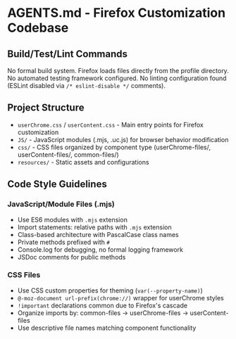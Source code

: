 # AGENTS.md - Firefox Customization Codebase

## Build/Test/Lint Commands
No formal build system. Firefox loads files directly from the profile directory.
No automated testing framework configured.
No linting configuration found (ESLint disabled via `/* eslint-disable */` comments).

## Project Structure
- `userChrome.css` / `userContent.css` - Main entry points for Firefox customization
- `JS/` - JavaScript modules (.mjs, .uc.js) for browser behavior modification
- `css/` - CSS files organized by component type (userChrome-files/, userContent-files/, common-files/)
- `resources/` - Static assets and configurations

## Code Style Guidelines

### JavaScript/Module Files (.mjs)
- Use ES6 modules with `.mjs` extension
- Import statements: relative paths with `.mjs` extension
- Class-based architecture with PascalCase class names
- Private methods prefixed with `#`
- Console.log for debugging, no formal logging framework
- JSDoc comments for public methods

### CSS Files
- Use CSS custom properties for theming (`var(--property-name)`)
- `@-moz-document url-prefix(chrome://)` wrapper for userChrome styles
- `!important` declarations common due to Firefox's cascade
- Organize imports by: common-files → userChrome-files → userContent-files
- Use descriptive file names matching component functionality